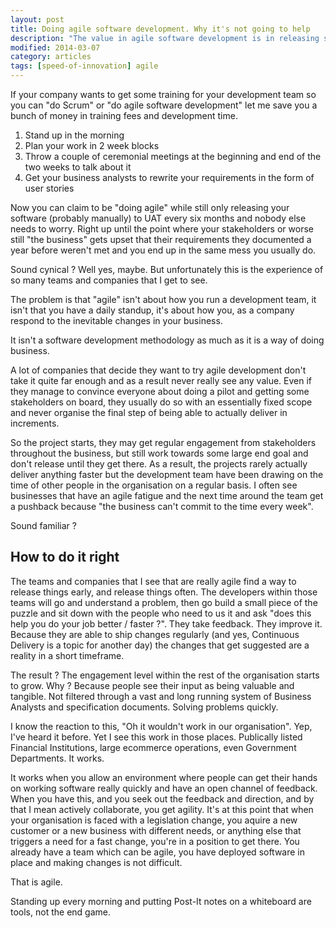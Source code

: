 ```yaml
---
layout: post
title: Doing agile software development. Why it's not going to help
description: "The value in agile software development is in releasing software to users more frequently and learning in order to build the right thing. The practices help us get there, but aren't the end goal in itself."
modified: 2014-03-07
category: articles
tags: [speed-of-innovation] agile
---
```



If your company wants to get some training for your development team so you can "do Scrum" or "do agile software development" let me save you a bunch of money in training fees and development time.

1. Stand up in the morning
2. Plan your work in 2 week blocks
3. Throw a couple of ceremonial meetings at the beginning and end of the two weeks to talk about it
4. Get your business analysts to rewrite your requirements in the form of user stories
	

Now you can claim to be "doing agile" while still only releasing your software (probably manually) to UAT every six months and nobody else needs to worry. Right up until the point where your stakeholders or worse still "the business" gets upset that their requirements they documented a year before weren't met and you end up in the same mess you usually do.

Sound cynical ? Well yes, maybe. But unfortunately this is the experience of so many teams and companies that I get to see.

The problem is that "agile" isn't about how you run a development team, it isn't that you have a daily standup, it's about how you, as a company respond to the inevitable changes in your business. 

It isn't a software development methodology as much as it is a way of doing business.

A lot of companies that decide they want to try agile development don't take it quite far enough and as a result never really see any value. Even if they manage to convince everyone about doing a pilot and getting some stakeholders on board, they usually do so with an essentially fixed scope and never organise the final step of being able to actually deliver in increments.

So the project starts, they may get regular engagement from stakeholders throughout the business, but still work towards some large end goal and don't release until they get there. As a result, the projects rarely actually deliver anything faster but the development team have been drawing on the time of other people in the organisation on a regular basis. I often see businesses that have an agile fatigue and the next time around the team get a pushback because "the business can't commit to the time every week". 

Sound familiar ?

## How to do it right ##

The teams and companies that I see that are really agile find a way to release things early, and release things often. The developers within those teams will go and understand a problem, then go build a small piece of the puzzle and sit down with the people who need to us it and ask "does this help you do your job better / faster ?". They take feedback. They improve it. Because they are able to ship changes regularly (and yes, Continuous Delivery is a topic for another day) the changes that get suggested are a reality in a short timeframe.

The result ? The engagement level within the rest of the organisation starts to grow. Why ? Because people see their input as being valuable and tangible. Not filtered through a vast and long running system of Business Analysts and specification documents. Solving problems quickly.

I know the reaction to this, "Oh it wouldn't work in our organisation". Yep, I've heard it before. Yet I see this work in those places. Publically listed Financial Institutions, large ecommerce operations, even Government Departments. It works.

It works when you allow an environment where people can get their hands on working software really quickly and have an open channel of feedback. When you have this, and you seek out the feedback and direction, and by that I mean actively collaborate, you get agility. It's at this point that when your organisation is faced with a legislation change, you aquire a new customer or a new business with different needs, or anything else that triggers a need for a fast change, you're in a position to get there. You already have a team which can be agile, you have deployed software in place and making changes is not difficult.

That is agile. 

Standing up every morning and putting Post-It notes on a whiteboard are tools, not the end game.
